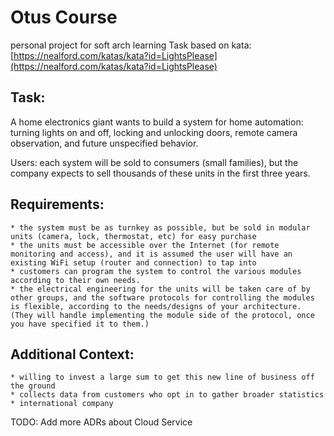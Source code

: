 # Otus Course
personal project for soft arch learning
Task based on kata:
[https://nealford.com/katas/kata?id=LightsPlease](https://nealford.com/katas/kata?id=LightsPlease)

## Task:
A home electronics giant wants to build a system for home automation: turning lights on and off, locking and unlocking doors, remote camera observation, and future unspecified behavior.

Users: each system will be sold to consumers (small families), but the company expects to sell thousands of these units in the first three years.
## Requirements:
    * the system must be as turnkey as possible, but be sold in modular units (camera, lock, thermostat, etc) for easy purchase
    * the units must be accessible over the Internet (for remote monitoring and access), and it is assumed the user will have an existing WiFi setup (router and connection) to tap into
    * customers can program the system to control the various modules according to their own needs.
    * the electrical engineering for the units will be taken care of by other groups, and the software protocols for controlling the modules is flexible, according to the needs/designs of your architecture. (They will handle implementing the module side of the protocol, once you have specified it to them.)
## Additional Context:
    * willing to invest a large sum to get this new line of business off the ground
    * collects data from customers who opt in to gather broader statistics
    * international company



TODO: Add more ADRs about Cloud Service 